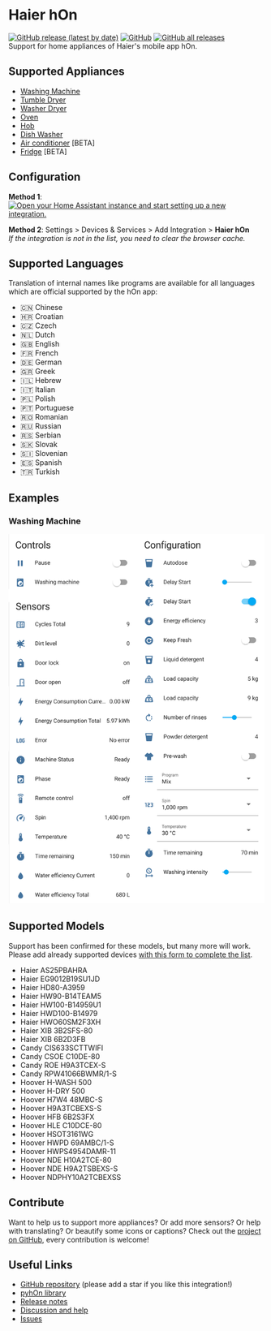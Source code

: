 # Haier hOn
[![GitHub release (latest by date)](https://img.shields.io/github/v/release/Andre0512/hon?color=green)](https://github.com/Andre0512/hon/releases/latest)
[![GitHub](https://img.shields.io/github/license/Andre0512/hon?color=red)](https://github.com/Andre0512/hon/blob/main/LICENSE)
[![GitHub all releases](https://img.shields.io/github/downloads/Andre0512/hon/total?color=blue)](https://tooomm.github.io/github-release-stats/?username=Andre0512&repository=hon)  
Support for home appliances of Haier's mobile app hOn. 

## Supported Appliances
- [Washing Machine](https://github.com/Andre0512/hon#washing-machine)
- [Tumble Dryer](https://github.com/Andre0512/hon#tumble-dryer)
- [Washer Dryer](https://github.com/Andre0512/hon#washer-dryer)
- [Oven](https://github.com/Andre0512/hon#oven)
- [Hob](https://github.com/Andre0512/hon#hob)
- [Dish Washer](https://github.com/Andre0512/hon#dish-washer)
- [Air conditioner](https://github.com/Andre0512/hon#air-conditioner) [BETA]
- [Fridge](https://github.com/Andre0512/hon#fridge) [BETA]

## Configuration

**Method 1**: [![Open your Home Assistant instance and start setting up a new integration.](https://my.home-assistant.io/badges/config_flow_start.svg)](https://my.home-assistant.io/redirect/config_flow_start/?domain=hon)

**Method 2**: Settings > Devices & Services > Add Integration > **Haier hOn**  
_If the integration is not in the list, you need to clear the browser cache._

## Supported Languages
Translation of internal names like programs are available for all languages which are official supported by the hOn app:
* 🇨🇳 Chinese
* 🇭🇷 Croatian
* 🇨🇿 Czech
* 🇳🇱 Dutch
* 🇬🇧 English
* 🇫🇷 French
* 🇩🇪 German
* 🇬🇷 Greek
* 🇮🇱 Hebrew
* 🇮🇹 Italian
* 🇵🇱 Polish
* 🇵🇹 Portuguese
* 🇷🇴 Romanian
* 🇷🇺 Russian
* 🇷🇸 Serbian
* 🇸🇰 Slovak
* 🇸🇮 Slovenian
* 🇪🇸 Spanish
* 🇹🇷 Turkish

## Examples
### Washing Machine
![washing_machine.png](assets/washing_machine.png)

## Supported Models
Support has been confirmed for these models, but many more will work. Please add already supported devices [with this form to complete the list](https://forms.gle/bTSD8qFotdZFytbf8).
- Haier AS25PBAHRA
- Haier EG9012B19SU1JD
- Haier HD80-A3959
- Haier HW90-B14TEAM5
- Haier HW100-B14959U1
- Haier HWD100-B14979
- Haier HWO60SM2F3XH
- Haier XIB 3B2SFS-80
- Haier XIB 6B2D3FB
- Candy CIS633SCTTWIFI
- Candy CSOE C10DE-80
- Candy ROE H9A3TCEX-S
- Candy RPW41066BWMR/1-S
- Hoover H-WASH 500
- Hoover H-DRY 500
- Hoover H7W4 48MBC-S
- Hoover H9A3TCBEXS-S
- Hoover HFB 6B2S3FX
- Hoover HLE C10DCE-80
- Hoover HSOT3161WG
- Hoover HWPD 69AMBC/1-S
- Hoover HWPS4954DAMR-11
- Hoover NDE H10A2TCE-80
- Hoover NDE H9A2TSBEXS-S
- Hoover NDPHY10A2TCBEXSS

## Contribute
Want to help us to support more appliances? Or add more sensors? Or help with translating? Or beautify some icons or captions? 
Check out the [project on GitHub](https://github.com/Andre0512/hon), every contribution is welcome!

## Useful Links
* [GitHub repository](https://github.com/Andre0512/hon) (please add a star if you like this integration!)
* [pyhOn library](https://github.com/Andre0512/pyhOn)
* [Release notes](https://github.com/Andre0512/hon/releases)
* [Discussion and help](https://github.com/Andre0512/hon/discussions)
* [Issues](https://github.com/Andre0512/hon/issues)
